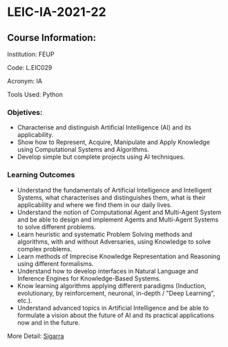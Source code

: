 # LEIC-IA-2021-22

## Course Information:
Institution: FEUP

Code: L.EIC029

Acronym: IA

Tools Used: Python

### Objetives:
- Characterise and distinguish Artificial Intelligence (AI) and its applicability.
- Show how to Represent, Acquire, Manipulate and Apply Knowledge using Computational Systems and Algorithms.
- Develop simple but complete projects using AI techniques.

### Learning Outcomes
- Understand the fundamentals of Artificial Intelligence and Intelligent Systems, what characterises and distinguishes them, what is their applicability and where we find them in our daily lives.
- Understand the notion of Computational Agent and Multi-Agent System and be able to design and implement Agents and Multi-Agent Systems to solve different problems.
- Learn heuristic and systematic Problem Solving methods and algorithms, with and without Adversaries, using Knowledge to solve complex problems.
- Learn methods of Imprecise Knowledge Representation and Reasoning using different formalisms.
- Understand how to develop interfaces in Natural Language and Inference Engines for Knowledge-Based Systems.
- Know learning algorithms applying different paradigms (Induction, evolutionary, by reinforcement, neuronal, in-depth / "Deep Learning", etc.).
- Understand advanced topics in Artificial Intelligence and be able to formulate a vision about the future of AI and its practical applications now and in the future.


More Detail: [Sigarra](https://sigarra.up.pt/feup/pt/ucurr_geral.ficha_uc_view?pv_ocorrencia_id=484442)